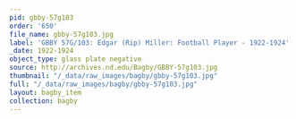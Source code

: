 ```yaml
---
pid: gbby-57g103
order: '650'
file_name: gbby-57g103.jpg
label: 'GBBY 57G/103: Edgar (Rip) Miller: Football Player - 1922-1924'
_date: 1922-1924
object_type: glass plate negative
source: http://archives.nd.edu/Bagby/GBBY-57g103.jpg
thumbnail: "/_data/raw_images/bagby/gbby-57g103.jpg"
full: "/_data/raw_images/bagby/gbby-57g103.jpg"
layout: bagby_item
collection: bagby
---
```

